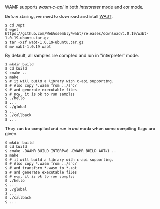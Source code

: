 WAMR supports *wasm-c-api* in both *interpreter* mode and *aot* mode.

Before staring, we need to download and intall [WABT](https://github.com/WebAssembly/wabt/releases/latest).

``` shell
$ cd /opt
$ wget https://github.com/WebAssembly/wabt/releases/download/1.0.19/wabt-1.0.19-ubuntu.tar.gz
$ tar -xzf wabt-1.0.19-ubuntu.tar.gz
$ mv wabt-1.0.19 wabt
```

By default, all samples are compiled and run in "interpreter" mode.


``` shell
$ mkdir build
$ cd build
$ cmake ..
$ make
$ # it will build a library with c-api supporting.
$ # Also copy *.wasm from ../src/
$ # and generate executable files
$ # now, it is ok to run samples
$ ./hello
$ ...
$ ./global
$ ...
$ ./callback
$ ...
```

They can be compiled and run in *aot* mode when some compiling flags are given.

``` shell
$ mkdir build
$ cd build
$ cmake -DWAMR_BUILD_INTERP=0 -DWAMR_BUILD_AOT=1 ..
$ make
$ # it will build a library with c-api supporting.
$ # Also copy *.wasm from ../src/
$ # and transform *.wasm to *.aot
$ # and generate executable files
$ # now, it is ok to run samples
$ ./hello
$ ...
$ ./global
$ ...
$ ./callback
$ ...
```